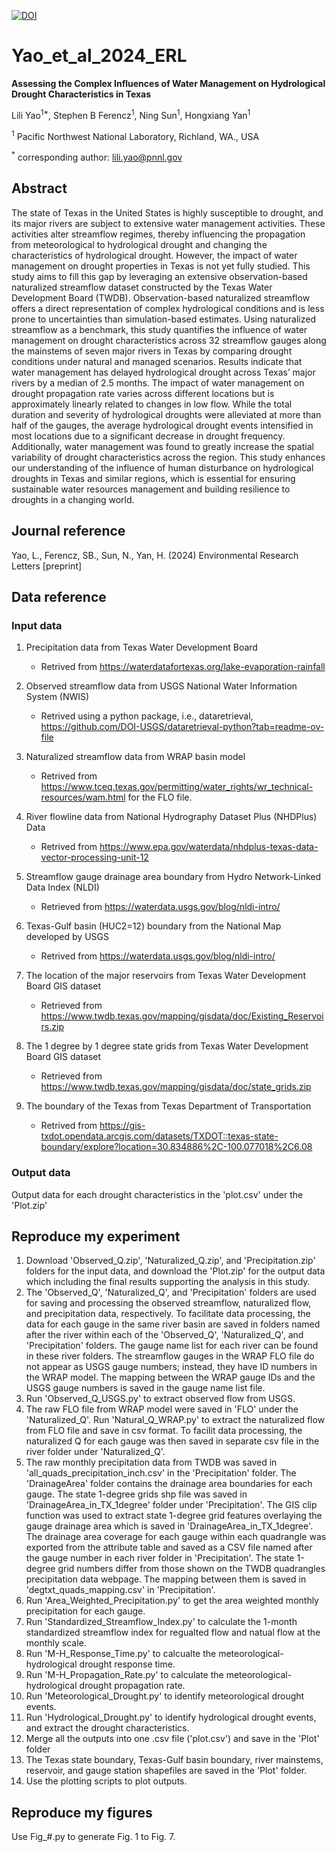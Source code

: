 [![DOI](https://zenodo.org/badge/265254045.svg)](https://zenodo.org/doi/10.5281/zenodo.10442485)

# Yao_et_al_2024_ERL
**Assessing the Complex Influences of Water Management on Hydrological Drought Characteristics in Texas**  
  
Lili Yao<sup>1*</sup>, Stephen B Ferencz<sup>1</sup>, Ning Sun<sup>1</sup>, Hongxiang Yan<sup>1</sup>  
  
<sup>1</sup> Pacific Northwest National Laboratory, Richland, WA., USA  
  
<sup>*</sup> corresponding author: lili.yao@pnnl.gov

## Abstract
The state of Texas in the United States is highly susceptible to drought, and its major rivers are subject to extensive water management activities. These activities alter streamflow regimes, thereby influencing the propagation from meteorological to hydrological drought and changing the characteristics of hydrological drought. However, the impact of water management on drought properties in Texas is not yet fully studied. This study aims to fill this gap by leveraging an extensive observation-based naturalized streamflow dataset constructed by the Texas Water Development Board (TWDB). Observation-based naturalized streamflow offers a direct representation of complex hydrological conditions and is less prone to uncertainties than simulation-based estimates. Using naturalized streamflow as a benchmark, this study quantifies the influence of water management on drought characteristics across 32 streamflow gauges along the mainstems of seven major rivers in Texas by comparing drought conditions under natural and managed scenarios. Results indicate that water management has delayed hydrological drought across Texas’ major rivers by a median of 2.5 months. The impact of water management on drought propagation rate varies across different locations but is approximately linearly related to changes in low flow. While the total duration and severity of hydrological droughts were alleviated at more than half of the gauges, the average hydrological drought events intensified in most locations due to a significant decrease in drought frequency. Additionally, water management was found to greatly increase the spatial variability of drought characteristics across the region. This study enhances our understanding of the influence of human disturbance on hydrological droughts in Texas and similar regions, which is essential for ensuring sustainable water resources management and building resilience to droughts in a changing world.

## Journal reference
Yao, L., Ferencz, SB., Sun, N., Yan, H. (2024) Environmental Research Letters [preprint]

## Data reference  
### Input data  
1. Precipitation data from Texas Water Development Board
   * Retrived from https://waterdatafortexas.org/lake-evaporation-rainfall

2. Observed streamflow data from USGS National Water Information System (NWIS)
   * Retrived using a python package, i.e., dataretrieval, https://github.com/DOI-USGS/dataretrieval-python?tab=readme-ov-file
    
3. Naturalized streamflow data from WRAP basin model
   * Retrived from https://www.tceq.texas.gov/permitting/water_rights/wr_technical-resources/wam.html for the FLO file.

4. River flowline data from National Hydrography Dataset Plus (NHDPlus) Data
   * Retrived from https://www.epa.gov/waterdata/nhdplus-texas-data-vector-processing-unit-12

6. Streamflow gauge drainage area boundary from Hydro Network-Linked Data Index (NLDI)
   * Retrieved from https://waterdata.usgs.gov/blog/nldi-intro/

8. Texas-Gulf basin (HUC2=12) boundary from the National Map developed by USGS
   * Retrived from https://waterdata.usgs.gov/blog/nldi-intro/
   
10. The location of the major reservoirs from Texas Water Development Board GIS dataset
    * Retrieved from https://www.twdb.texas.gov/mapping/gisdata/doc/Existing_Reservoirs.zip
      
11. The 1 degree by 1 degree state grids from Texas Water Development Board GIS dataset
    * Retrieved from https://www.twdb.texas.gov/mapping/gisdata/doc/state_grids.zip
         
12. The boundary of the Texas from Texas Department of Transportation
    * Retrived from https://gis-txdot.opendata.arcgis.com/datasets/TXDOT::texas-state-boundary/explore?location=30.834886%2C-100.077018%2C6.08

### Output data
Output data for each drought characteristics in the 'plot.csv' under the 'Plot.zip'

## Reproduce my experiment
1. Download 'Observed_Q.zip', 'Naturalized_Q.zip', and 'Precipitation.zip' folders for the input data, and download the 'Plot.zip' for the output data which including the final results supporting the analysis in this study.
2. The 'Observed_Q', 'Naturalized_Q', and 'Precipitation' folders are used for saving and processing the observed streamflow, naturalized flow, and precipitation data, respectively. To facilitate data processing, the data for each gauge in the same river basin are saved in folders named after the river within each of the 'Observed_Q', 'Naturalized_Q', and 'Precipitation' folders. The gauge name list for each river can be found in these river folders. The streamflow gauges in the WRAP FLO file do not appear as USGS gauge numbers; instead, they have ID numbers in the WRAP model. The mapping between the WRAP gauge IDs and the USGS gauge numbers is saved in the gauge name list file.
3. Run 'Observed_Q_USGS.py' to extract observed flow from USGS. 
5. The raw FLO file from WRAP model were saved in 'FLO' under the 'Naturalized_Q'. Run 'Natural_Q_WRAP.py' to extract the naturalized flow from FLO file and save in csv format. To facilit data processing, the naturalized Q for each gauge was then saved in separate csv file in the river folder under 'Naturalized_Q'.
6. The raw monthly precipitation data from TWDB was saved in 'all_quads_precipitation_inch.csv' in the 'Precipitation' folder. The 'DrainageArea' folder contains the drainage area boundaries for each gauge. The state 1-degree grids shp file was saved in 'DrainageArea_in_TX_1degree' folder under 'Precipitation'. The GIS clip function was used to extract state 1-degree grid features overlaying the gauge drainage area which is saved in 'DrainageArea_in_TX_1degree'. The drainage area coverage for each gauge within each quadrangle was exported from the attribute table and saved as a CSV file named after the gauge number in each river folder in 'Precipitation'. The state 1-degree grid numbers differ from those shown on the TWDB quadrangles precipitation data webpage. The mapping between them is saved in 'degtxt_quads_mapping.csv' in 'Precipitation'.
7. Run 'Area_Weighted_Precipitation.py' to get the area weighted monthly precipitation for each gauge.
8. Run 'Standardized_Streamflow_Index.py' to calculate the 1-month standardized streamflow index for regualted flow and natual flow at the monthly scale.
10. Run 'M-H_Response_Time.py' to calcualte the meteorological-hydrological drought response time.
11. Run 'M-H_Propagation_Rate.py' to calculate the meteorological-hydrological drought propagation rate.
12. Run 'Meteorological_Drought.py' to identify meteorological drought events.
13. Run 'Hydrological_Drought.py' to identify hydrological drought events, and extract the drought characteristics.
15. Merge all the outputs into one .csv file ('plot.csv') and save in the 'Plot' folder
16. The Texas state boundary, Texas-Gulf basin boundary, river mainstems, reservoir, and gauge station shapefiles are saved in the 'Plot' folder.
17. Use the plotting scripts to plot outputs.

## Reproduce my figures 
Use Fig_#.py to generate Fig. 1 to Fig. 7.


